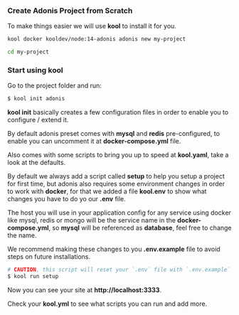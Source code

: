 ### Create Adonis Project from Scratch

To make things easier we will use **kool** to install it for you.

```bash
kool docker kooldev/node:14-adonis adonis new my-project

cd my-project
```

### Start using kool

Go to the project folder and run:

```bash
$ kool init adonis
```

**kool init** basically creates a few configuration files in order to enable you to configure / extend it.

By default adonis preset comes with **mysql** and **redis** pre-configured, to enable you can uncomment it at **docker-compose.yml** file.

Also comes with some scripts to bring you up to speed at **kool.yaml**, take a look at the defaults.

By default we always add a script called **setup** to help you setup a project for first time, but adonis also requires some environment changes in order to work with **docker**, for that we added a file **kool.env** to show what changes you have to do yo our **.env** file.

The host you will use in your application config for any service using docker like mysql, redis or mongo will be the service name in the **docker-compose.yml**, so **mysql** will be referenced as **database**, feel free to change the name.

We recommend making these changes to you **.env.example** file to avoid steps on future installations.

```bash
# CAUTION, this script will reset your `.env` file with `.env.example`
$ kool run setup
```

Now you can see your site at **http://localhost:3333**.

Check your **kool.yml** to see what scripts you can run and add more.
